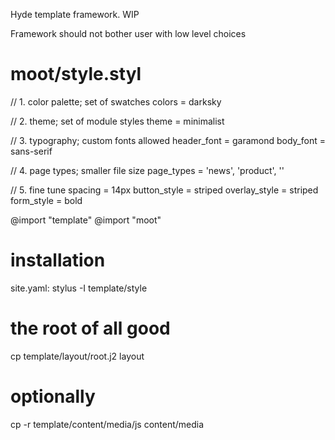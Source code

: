 
Hyde template framework. WIP

Framework should not bother user with low level choices

moot/style.styl
===============

// 1. color palette; set of swatches
colors = darksky

// 2. theme; set of module styles
theme = minimalist

// 3. typography; custom fonts allowed
header_font = garamond
body_font   = sans-serif

// 4. page types; smaller file size
page_types = 'news', 'product', ''

// 5. fine tune
spacing        = 14px
button_style   = striped
overlay_style  = striped
form_style     = bold

@import "template"
@import "moot"

# installation
site.yaml:
   stylus -I template/style

# the root of all good
cp template/layout/root.j2 layout

# optionally
cp -r template/content/media/js content/media
